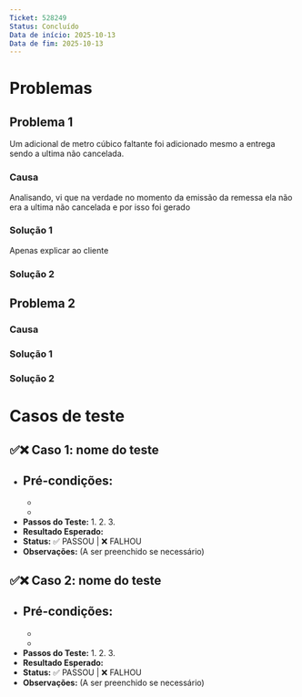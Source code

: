 ```yaml
---
Ticket: 528249
Status: Concluído
Data de início: 2025-10-13
Data de fim: 2025-10-13
---
```

# Problemas
## Problema 1
Um adicional de metro cúbico faltante foi adicionado mesmo a entrega sendo a ultima não cancelada.

### Causa
Analisando, vi que na verdade no momento da emissão da remessa ela não era a ultima não cancelada e por isso foi gerado

### Solução 1
Apenas explicar ao cliente

### Solução 2


## Problema 2


### Causa


### Solução 1


### Solução 2


# Casos de teste

## ✅❌ Caso 1: nome do teste

- **Pré-condições:**
    - 
    - 
    - 
- **Passos do Teste:**
    1. 
    2. 
    3. 
- **Resultado Esperado:** 
- **Status:** ✅ PASSOU | ❌ FALHOU
- **Observações:** (A ser preenchido se necessário)

## ✅❌ Caso 2: nome do teste

- **Pré-condições:**
    - 
    - 
    - 
- **Passos do Teste:**
    1. 
    2. 
    3. 
- **Resultado Esperado:** 
- **Status:** ✅ PASSOU | ❌ FALHOU
- **Observações:** (A ser preenchido se necessário)

